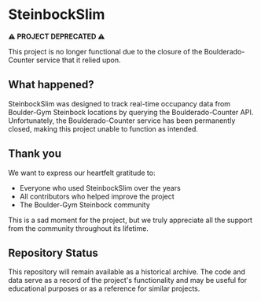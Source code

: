 # SteinbockSlim

**⚠️ PROJECT DEPRECATED ⚠️**

This project is no longer functional due to the closure of the Boulderado-Counter service that it relied upon.

## What happened?

SteinbockSlim was designed to track real-time occupancy data from Boulder-Gym Steinbock locations by querying the Boulderado-Counter API. Unfortunately, the Boulderado-Counter service has been permanently closed, making this project unable to function as intended.

## Thank you

We want to express our heartfelt gratitude to:
- Everyone who used SteinbockSlim over the years
- All contributors who helped improve the project
- The Boulder-Gym Steinbock community

This is a sad moment for the project, but we truly appreciate all the support from the community throughout its lifetime.

## Repository Status

This repository will remain available as a historical archive. The code and data serve as a record of the project's functionality and may be useful for educational purposes or as a reference for similar projects.
